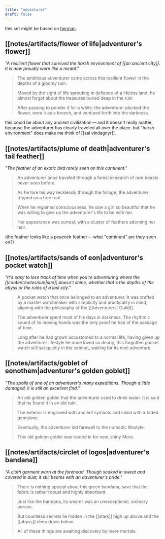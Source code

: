 ```yaml
---
title: "adventurer"
draft: false
---
```


this set might be based on [herman](https://genshin-impact.fandom.com/wiki/Herman).

## [[notes/artifacts/flower of life|adventurer's flower]]
*"A resilient flower that survived the harsh environment of [[an ancient city]]. It is now proudly worn like a medal."*
> The ambitious adventurer came across this resilient flower in the depths of a gloomy ruin.  
> 
> Moved by the sight of life sprouting in defiance of a lifeless land, he almost forgot about the treasures buried deep in the ruin. 
> 
> After pausing to ponder it for a while, the adventurer plucked the flower, wore it as a brooch, and ventured forth into the darkness.

this could be about any ancient civilization — and it doesn't really matter, because the adventurer has clearly traveled all over the place. but "harsh environment" does make me think of [[sal vindagnyr]].

## [[notes/artifacts/plume of death|adventurer's tail feather]]
*"The feather of an exotic bird rarely seen on this continent."*
> An adventurer once traveled through a forest in search of rare beasts never seen before.  
> 
> As he tore his way recklessly through the foliage, the adventurer tripped on a tree root. 
> 
> When he regained consciousness, he saw a girl so beautiful that he was willing to give up the adventurer's life to be with her.  
> 
> Her appearance was surreal, with a cluster of feathers adorning her hair.

(the feather looks like a peacock feather — what "continent" are they seen on?)

## [[notes/artifacts/sands of eon|adventurer's pocket watch]]
*"It's easy to lose track of time when you're adventuring where the [[content/notes/sun|sun]] doesn't shine, whether that's the depths of the abyss or the ruins of a lost city."*
> A pocket watch that once belonged to an adventurer. It was crafted by a master watchmaker with simplicity and practicality in mind, aligning with the philosophy of the [[Adventurers' Guild]].  
> 
> The adventurer spent most of his days in darkness. The rhythmic sound of its moving hands was the only proof he had of the passage of time. 
> 
> Long after he had grown accustomed to a normal life, having given up the adventurer lifestyle he once loved so dearly, this forgotten pocket watch still sat quietly in the cabinet, waiting for its next adventure.

## [[notes/artifacts/goblet of eonothem|adventurer's golden goblet]]
*"The spoils of one of an adventurer's many expeditions. Though a little damaged, it is still an excellent find."*
> An old golden goblet that the adventurer used to drink water. It is said that he found it in an old ruin.  
> 
> The exterior is engraved with ancient symbols and inlaid with a faded gemstone. 
> 
> Eventually, the adventurer bid farewell to the nomadic lifestyle.  
> 
> This old golden goblet was traded in for new, shiny Mora.

## [[notes/artifacts/circlet of logos|adventurer's bandana]]
*"A cloth garment worn at the forehead. Though soaked in sweat and covered in dust, it still beams with an adventurer's pride."*
> There is nothing special about this green bandana, save that the fabric is rather robust and highly absorbent.  
> 
> Just like the bandana, its wearer was an unexceptional, ordinary person.  
> 
> But countless secrets lie hidden in the [[stars]] high up above and the [[abyss]] deep down below.  
> 
> All of these things are awaiting discovery by mere mortals.

